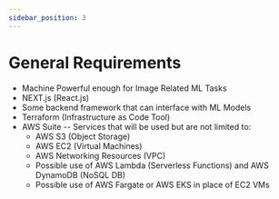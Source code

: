 ```yaml
---
sidebar_position: 3
---
```


# General Requirements
+ Machine Powerful enough for Image Related ML Tasks
+ NEXT.js (React.js)
+ Some backend framework that can interface with ML Models
+ Terraform (Infrastructure as Code Tool)
+ AWS Suite -- Services that will be used but are not limited to:
	+ AWS S3 (Object Storage)
	+ AWS EC2 (Virtual Machines)
	+ AWS Networking Resources (VPC)
	+ Possible use of AWS Lambda (Serverless Functions) and AWS DynamoDB (NoSQL DB)
	+ Possible use of AWS Fargate or AWS EKS in place of EC2 VMs
